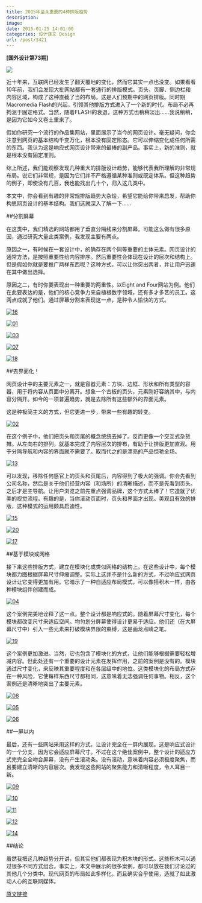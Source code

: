 ```yaml
---
title: 2015年至关重要的4种排版趋势
description: 
image: 
date: 2015-01-25 14:01:00
categories: 设计译文 Design
url: /post/3421
---
```


**[国外设计第73期]**

![](http://netdna.webdesignerdepot.com/uploads/2015/01/featured10.jpg)

近十年来，互联网已经发生了翻天覆地的变化，然而它其实一点也没变。如果看看10年前，我们会发现大批网站都有一套通行的排版模式。页头、页脚、侧边栏和内容区域，构成了这种直截了当的布局。这是人们预期中的网页排版。同时期Macromedia Flash的兴起，引领其他排版方式进入了一个新的时代。布局不必再拘泥于固定格式。当然，随着FLASH的衰退，这种方式也稍稍淡出……我说稍稍，是因为它如今又卷土重来了。

假如你研究一个流行的作品集网站，里面展示了当今的网页设计。毫无疑问，你会注意到网页的基本结构千变万化，根本没有固定形态。它可以伸缩变化成任何所需的东西。我认为这是响应式网页设计带来的最棒的副产品。事实上，新的准则，就是根本没有固定准则。

综上所述，我们能观察发现几种重大的排版设计趋势，能够代表我所理解的非常规布局。说它们非常规，是因为它们并不严格遵循某种准则或既定体系。但这种趋势的例子，即使没有几百，我也能找出几十个，归入这几类中。

本文中，你会看到有趣的非常规排版趋势大杂烩，希望它能给你带来启发，帮助你构思网页设计的基本结构。我们这就深入了解一下……

##分割屏幕

在这类中，我们精选的网站都用了垂直分隔线来分割屏幕。可能这么做有很多原因，通过研究大量此类案例，我发现主要有两点。

原因之一，有时候在一套设计中，的确存在两个同等重要的主体元素。网页设计的通常方法，是按照重要性给内容排序。然后重要性会体现在设计的层次和结构上。但是假如你就是要推广两样东西呢？这种方式，可以让你突出两者，并让用户迅速在其中做出选择。

原因之二，有时你要表现出一种重要的两重性。以Eight and Four网站为例。他们在此要表达的是，他们的核心竞争力来自植根数字领域，还有多才多艺的员工。这两点成就了他们。通过屏幕分割来表现这一点，是种令人愉快的方式。

[![16](http://netdna.webdesignerdepot.com/uploads/2015/01/161.jpg "4 essential layout trends for 2015 photo")](http://eightandfour.com/)

[![01](http://netdna.webdesignerdepot.com/uploads/2015/01/01.jpg "4 essential layout trends for 2015 photo")](http://carelpiethein.com/en/)

[![03](http://netdna.webdesignerdepot.com/uploads/2015/01/03.jpg "4 essential layout trends for 2015 photo")](http://www.deweyspizza.com/)

[![07](http://netdna.webdesignerdepot.com/uploads/2015/01/07.jpg "4 essential layout trends for 2015 photo")](http://fian.my.id/marka/)

[![18](http://netdna.webdesignerdepot.com/uploads/2015/01/18.jpg "4 essential layout trends for 2015 photo")](http://pomopizzeria.com/)

##去界面化！

网页设计中的主要元素之一，就是容器元素：方块、边框、形状和所有类型的容器，用于将内容从页面中分离开。想象一个古板的页头，元素刚好容纳其中，与内容分隔开。如今的一项普遍趋势，就是去除所有这些额外的界面元素。

这是种极简主义的方式，但它更进一步，带来一些有趣的转变。

[![02](http://netdna.webdesignerdepot.com/uploads/2015/01/02.jpg "4 essential layout trends for 2015 photo")](http://www.br-time.jp/)

在这个例子中，他们把页头和页尾的概念统统去掉了。反而更像一个交互式杂货摊。从左向右的排列，就基本完成了内容层次的排布，有助于让排版更加直观。用于分隔导航和内容的界面就不需要了。取而代之的是漂亮的产品惊艳全场。

[![13](http://netdna.webdesignerdepot.com/uploads/2015/01/131.jpg "4 essential layout trends for 2015 photo")](http://foreword.io/)

可以发现，移除任何感官上的页头和页尾后，内容得到了极大的强调。你会先看到公司名称，然后是关于他们经营内容（和场所）的清晰描述，而不是先看到页头。之后才是主导航。让用户浏览之前先重点强调品牌，这个方式太棒了！它造就了优美的视觉流程。有趣的是，当你滚动页面时，页头和界面才出现。美观且有效的排版，这种模式的运用颇具启迪性。

[![15](http://netdna.webdesignerdepot.com/uploads/2015/01/151.jpg "4 essential layout trends for 2015 photo")](http://www.harvardartmuseums.org/)

[![20](http://netdna.webdesignerdepot.com/uploads/2015/01/20.jpg "4 essential layout trends for 2015 photo")](http://www.voiceshavepower.com/)

[![17](http://netdna.webdesignerdepot.com/uploads/2015/01/171.jpg "4 essential layout trends for 2015 photo")](http://drurybuildings.com/)

##基于模块或网格

接下来这些排版方式，建立在模块化或类似网格的结构上。在这些设计中，每个模块都力图根据屏幕尺寸伸缩调整。实际上这并不是什么新的方式，不过响应式网页设计让它变得更加有用。它暗示了一种自适应布局模式，可以像搭积木一样，由各种模块组件创建而成。

[![04](http://netdna.webdesignerdepot.com/uploads/2015/01/04.jpg "4 essential layout trends for 2015 photo")](http://www.teambadcompanyrowing.com/)

这个案例完美地诠释了这一点。整个设计都是响应式的。随着屏幕尺寸变化，每个模块都改变尺寸来适应空间。均匀划分屏幕使得设计更易于适应。他们还（在大屏幕尺寸中）引入一些元素来打破模块界限的束缚，这是画龙点睛之笔。

[![19](http://netdna.webdesignerdepot.com/uploads/2015/01/19.jpg "4 essential layout trends for 2015 photo")](http://madagascar.dreamworks.com/)

这个案例更加激进。当然，它也包含了模块化的方式，让他们能够根据需要轻松增减内容。但此处还有一个重要的设计元素在发挥作用，之前的案例是没有的。模块通过尺寸变化，来反映其重要程度和在各层级中的地位。这类模块化的布局方式存在一种风险，它使每样东西尺寸都相同，这意味着无法强调任何事物。相反，这个案例还是清晰地突出了主要元素。

[![08](http://netdna.webdesignerdepot.com/uploads/2015/01/08.jpg "4 essential layout trends for 2015 photo")](http://plfixtures.info/)

[![05](http://netdna.webdesignerdepot.com/uploads/2015/01/05.jpg "4 essential layout trends for 2015 photo")](http://guide.residence-mixte.com/)

[![06](http://netdna.webdesignerdepot.com/uploads/2015/01/06.jpg "4 essential layout trends for 2015 photo")](http://tevko.github.io/practice/)

##一屏以内

最后，还有一些网站采用这样的方式，让设计完全在一屏内展现。这是响应式设计的一个分支，因为它会适应屏幕尺寸。不过在这个绝佳案例中，整个设计的适应方式完完全全吻合屏幕，没有产生滚动条。没有滚动，意味着内容必须极度聚焦，而且要建立清晰的内容层次。我发现这些网站的聚焦能力和清晰程度，令人耳目一新。

[![09](http://netdna.webdesignerdepot.com/uploads/2015/01/09.jpg "4 essential layout trends for 2015 photo")](http://hatchcollective.co.uk/)

[![10](http://netdna.webdesignerdepot.com/uploads/2015/01/10.jpg "4 essential layout trends for 2015 photo")](http://www.shamballajewels.com/)

[![11](http://netdna.webdesignerdepot.com/uploads/2015/01/11.jpg "4 essential layout trends for 2015 photo")](http://www.erikfischer.com/)

[![12](http://netdna.webdesignerdepot.com/uploads/2015/01/12.jpg "4 essential layout trends for 2015 photo")](http://twinpics.itrocksstudio.com/)

[![14](http://netdna.webdesignerdepot.com/uploads/2015/01/141.jpg "4 essential layout trends for 2015 photo")](http://nikolaylechev.com/)

##结论

虽然我把这几种趋势分开讲，但其实他们都表现为积木块的形式。这些积木可以通过很多不同方式组合。事实上，本文中展示的很多案例，都可以放在我们讨论过的其他几个分类中。现代网页的布局如此多样化，而且确实合乎使用，造就了如此激动人心的互联网媒体。

[原文链接](http://www.webdesignerdepot.com/2015/01/4-essential-layout-trends-for-2015/)